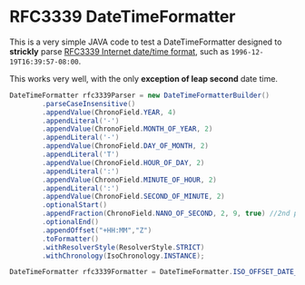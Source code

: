 # RFC3339 DateTimeFormatter

This is a very simple JAVA code to test a DateTimeFormatter designed to **strickly** parse [RFC3339 Internet date/time format](https://datatracker.ietf.org/doc/html/rfc3339#section-5.6), such as `1996-12-19T16:39:57-08:00`.

This works very well, with the only **exception of leap second** date time.

```JAVA
DateTimeFormatter rfc3339Parser = new DateTimeFormatterBuilder()
        .parseCaseInsensitive()
        .appendValue(ChronoField.YEAR, 4)
        .appendLiteral('-')
        .appendValue(ChronoField.MONTH_OF_YEAR, 2)
        .appendLiteral('-')
        .appendValue(ChronoField.DAY_OF_MONTH, 2)
        .appendLiteral('T')
        .appendValue(ChronoField.HOUR_OF_DAY, 2)
        .appendLiteral(':')
        .appendValue(ChronoField.MINUTE_OF_HOUR, 2)
        .appendLiteral(':')
        .appendValue(ChronoField.SECOND_OF_MINUTE, 2)
        .optionalStart()
        .appendFraction(ChronoField.NANO_OF_SECOND, 2, 9, true) //2nd parameter: 2 for JRE (8, 11 LTS), 1 for JRE (17 LTS)
        .optionalEnd()
        .appendOffset("+HH:MM","Z")
        .toFormatter()
        .withResolverStyle(ResolverStyle.STRICT)
        .withChronology(IsoChronology.INSTANCE);

DateTimeFormatter rfc3339Formatter = DateTimeFormatter.ISO_OFFSET_DATE_TIME;
```